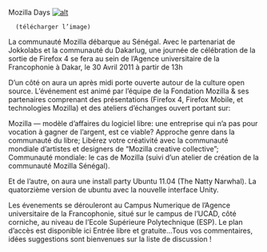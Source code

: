 
 Mozilla Days
[![alt](https://raw.github.com/Dakarlug/site-datas/master/datas/fx4.png "")](https://raw.github.com/Dakarlug/site-datas/master/datas/pdf)
    
      (télécharger l’image)

La communauté Mozilla débarque au Sénégal. Avec le partenariat de Jokkolabs et la communauté du Dakarlug, une journée de célébration de la sortie de Firefox 4 se fera au sein de l’Agence universitaire de la Francophonie à Dakar, le 30 Avril 2011 à partir de 13h



D’un côté on aura un après midi porte ouverte autour de la culture open source. L’événement est animé par l’équipe de la Fondation Mozilla & ses partenaires comprenant des présentations (Firefox 4, Firefox Mobile, et technologies Mozilla) et des ateliers d’échanges ouvert portant sur:

 Mozilla — modèle d’affaires du logiciel libre: une entreprise qui n’a pas pour vocation à gagner de l’argent, est ce viable?
 Approche genre dans la communauté du libre;
 Libérez votre créativité avec la communauté mondiale d’artistes et designers de “Mozilla creative collective”;
 Communauté mondiale: le cas de Mozilla (suivi d’un atelier de création de la communauté Mozilla Sénégal).





Et de l’autre, on aura une install party Ubuntu 11.04 (The Natty Narwhal). La quatorzième version de ubuntu avec la nouvelle interface Unity.




Les évenements se dérouleront au Campus Numerique de l’Agence universitaire de la Francophonie, situé sur le campus de l’UCAD, côté corniche, au niveau de l’Ecole Supérieure Polytechnique (ESP). Le plan d’accès est disponible ici Entrée libre et gratuite…Tous vos commentaires, idées suggestions sont bienvenues sur la liste de discussion !     